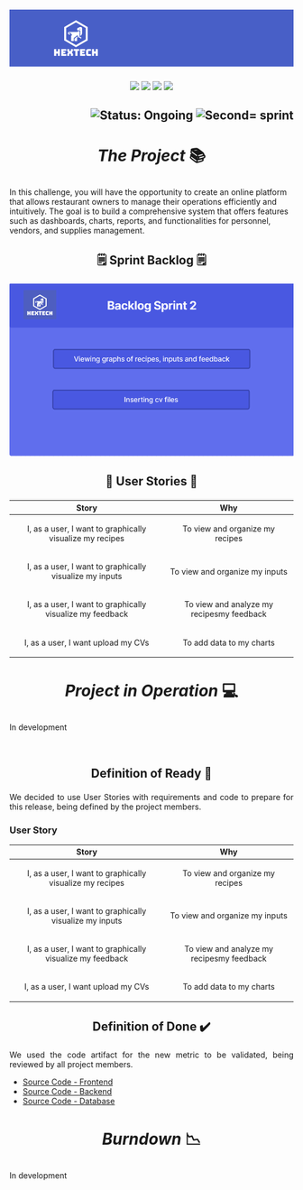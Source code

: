 <h1 align="center">
    <img src="https://github.com/GroupHextech/HEXTECH-API5sem/blob/main/doc/images/Banner_Hextech.png" alt="Logo Hextech">
</h1>
<p align="center">
        <img src="https://img.shields.io/badge/mysql-%2300f.svg?style=for-the-badge&logo=mysql&logoColor=white">
        <img src="https://img.shields.io/badge/vuejs-%2335495e.svg?style=for-the-badge&logo=vuedotjs&logoColor=%234FC08D">
        <img src="https://img.shields.io/badge/java-%23ED8B00.svg?style=for-the-badge&logo=openjdk&logoColor=white">
        <img src="https://img.shields.io/badge/Oracle-F80000?style=for-the-badge&logo=oracle&logoColor=white">
</p>

<h2 align="right">
        <img src="https://img.shields.io/badge/status-complete-blue?style=for-the-badge&logo=appveyor" alt="Status: Ongoing">   
        <img src="https://img.shields.io/badge/sprint-2-blue?style=for-the-badge&logo=appveyor" alt="Second= sprint">
</h2>

# <p align="center"> *The Project* 📚

<p aling="justify"> In this challenge, you will have the opportunity to create an online platform that allows restaurant owners to manage their operations efficiently and intuitively. 
The goal is to build a comprehensive system that offers features such as dashboards, charts, reports, and functionalities for personnel, vendors, and supplies management. </p>

## <p align="center"> 🗒️ Sprint Backlog 🗒️

<p align="center">
  <img src="https://github.com/GroupHextech/HEXTECH-API5sem/blob/main/doc/Backlog/Backlog%20Sprint%202.png" width="600">
</p>

## <p align="center"> 👦 User Stories 👧
| Story | Why |
| --- | --- |
| <p align="center"> I, as a user, I want to graphically visualize my recipes |  <p align="center"> To view and organize my recipes
| <p align="center"> I, as a user, I want to graphically visualize my inputs|  <p align="center"> To view and organize my inputs
| <p align="center"> I, as a user, I want to graphically visualize my feedback |  <p align="center"> To view and analyze my recipesmy feedback 
| <p align="center"> I, as a user, I want upload my CVs|  <p align="center"> To add data to my charts

# <p align="center"> *Project in Operation* 💻

<p align="justify">
  In development
</p>

<p align="center"> <img src="">
    
##  <p align="center"> Definition of Ready 📑

<p align="justify">
  We decided to use User Stories with requirements and code to prepare for this release, being defined by the project members.
</p>
        
### User Story
| Story | Why |
| --- | --- |
| <p align="center"> I, as a user, I want to graphically visualize my recipes |  <p align="center"> To view and organize my recipes
| <p align="center"> I, as a user, I want to graphically visualize my inputs|  <p align="center"> To view and organize my inputs
| <p align="center"> I, as a user, I want to graphically visualize my feedback |  <p align="center"> To view and analyze my recipesmy feedback 
| <p align="center"> I, as a user, I want upload my CVs|  <p align="center"> To add data to my charts

##  <p align="center"> Definition of Done ✔️

<p align="justify">
  We used the code artifact for the new metric to be validated, being reviewed by all project members.
</p>

- [Source Code - Frontend](https://github.com/GroupHextech/api5-frontend/tree/main)
- [Source Code - Backend](https://github.com/GroupHextech/api5-backend/tree/main)
- [Source Code - Database](https://github.com/GroupHextech/HEXTECH-API5sem/tree/main/queries)
         
# <p align="center"> *Burndown* 📉

<p align="justify"> In development </p>

<p align="center">
        <img src="" height="350">
</p>

